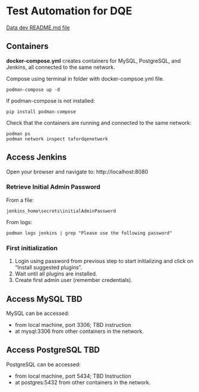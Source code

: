 # Test Automation for DQE

[Data dev README.md file](data_dev/dev.env)
 
## Containers 

**docker-compose.yml** creates containers for MySQL, PostgreSQL, and Jenkins, all connected to the same network.

Compose using terminal in folder with docker-compsoe.yml file.
```
podman-compose up -d
```

If podman-compose is not installed: 
```
pip install podman-compose
```

Check that the containers are running and connected to the same network:
```
podman ps
podman network inspect tafordqenetwork
```

## Access Jenkins

Open your browser and navigate to: http://localhost:8080

### Retrieve Initial Admin Password

From a file: 
```
jenkins_home\secrets\initialAdminPassword
```

From logs: 
```
podman logs jenkins | grep "Please use the following password"
```

### First initialization
1) Login using password from previous step to start initializing and click on “Install suggested plugins”. 
2) Wait until all plugins are installed. 
3) Create first admin user (remember credentials).

## Access MySQL TBD
MySQL can be accessed:
* from local machine, port 3306; TBD instruction
* at mysql:3306 from other containers in the network.

## Access PostgreSQL TBD

PostgreSQL can be accessed:
* from local machine, port 5434; TBD Instruction
* at postgres:5432 from other containers in the network.

